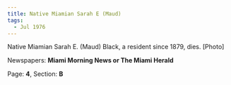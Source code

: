 ```yaml
---  
title: Native Miamian Sarah E (Maud)  
tags:  
  - Jul 1976  
---  
```

  
Native Miamian Sarah E. (Maud) Black, a resident since 1879, dies. [Photo]  
  
Newspapers: **Miami Morning News or The Miami Herald**  
  
Page: **4**, Section: **B** 
